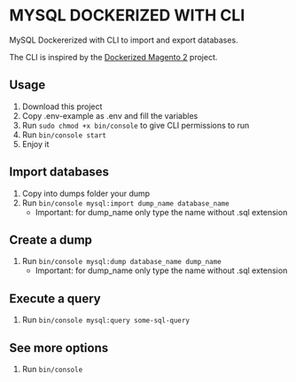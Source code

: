 # MYSQL DOCKERIZED WITH CLI
MySQL Dockererized with CLI to import and export databases.

The CLI is inspired by the [Dockerized Magento 2](https://github.com/arvatoSCM/dockerize-magento2) project.

## Usage
1. Download this project
2. Copy .env-example as .env and fill the variables
3. Run `sudo chmod +x bin/console` to give CLI permissions to run
4. Run `bin/console start`
5. Enjoy it

## Import databases
1. Copy into dumps folder your dump
2. Run `bin/console mysql:import dump_name database_name`
    - Important: for dump_name only type the name without .sql extension

## Create a dump
1. Run `bin/console mysql:dump database_name dump_name`
    - Important: for dump_name only type the name without .sql extension

## Execute a query
1. Run `bin/console mysql:query some-sql-query`

## See more options
1. Run `bin/console`